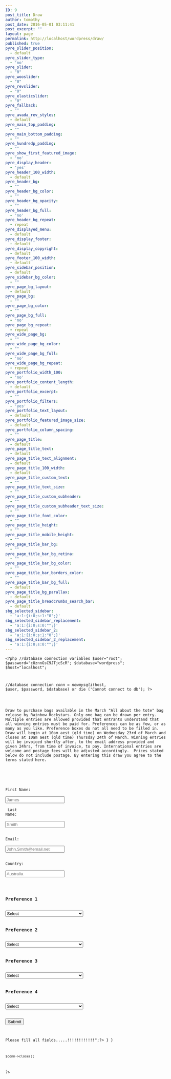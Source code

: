 ```yaml
---
ID: 9
post_title: Draw
author: tomothy
post_date: 2016-05-01 03:11:41
post_excerpt: ""
layout: page
permalink: http://localhost/wordpress/draw/
published: true
pyre_slider_position:
  - default
pyre_slider_type:
  - 'no'
pyre_slider:
  - "0"
pyre_wooslider:
  - "0"
pyre_revslider:
  - "0"
pyre_elasticslider:
  - "0"
pyre_fallback:
  - ""
pyre_avada_rev_styles:
  - default
pyre_main_top_padding:
  - ""
pyre_main_bottom_padding:
  - ""
pyre_hundredp_padding:
  - ""
pyre_show_first_featured_image:
  - 'no'
pyre_display_header:
  - 'yes'
pyre_header_100_width:
  - default
pyre_header_bg:
  - ""
pyre_header_bg_color:
  - ""
pyre_header_bg_opacity:
  - ""
pyre_header_bg_full:
  - 'no'
pyre_header_bg_repeat:
  - repeat
pyre_displayed_menu:
  - default
pyre_display_footer:
  - default
pyre_display_copyright:
  - default
pyre_footer_100_width:
  - default
pyre_sidebar_position:
  - default
pyre_sidebar_bg_color:
  - ""
pyre_page_bg_layout:
  - default
pyre_page_bg:
  - ""
pyre_page_bg_color:
  - ""
pyre_page_bg_full:
  - 'no'
pyre_page_bg_repeat:
  - repeat
pyre_wide_page_bg:
  - ""
pyre_wide_page_bg_color:
  - ""
pyre_wide_page_bg_full:
  - 'no'
pyre_wide_page_bg_repeat:
  - repeat
pyre_portfolio_width_100:
  - 'no'
pyre_portfolio_content_length:
  - default
pyre_portfolio_excerpt:
  - ""
pyre_portfolio_filters:
  - 'yes'
pyre_portfolio_text_layout:
  - default
pyre_portfolio_featured_image_size:
  - default
pyre_portfolio_column_spacing:
  - ""
pyre_page_title:
  - default
pyre_page_title_text:
  - default
pyre_page_title_text_alignment:
  - default
pyre_page_title_100_width:
  - default
pyre_page_title_custom_text:
  - ""
pyre_page_title_text_size:
  - ""
pyre_page_title_custom_subheader:
  - ""
pyre_page_title_custom_subheader_text_size:
  - ""
pyre_page_title_font_color:
  - ""
pyre_page_title_height:
  - ""
pyre_page_title_mobile_height:
  - ""
pyre_page_title_bar_bg:
  - ""
pyre_page_title_bar_bg_retina:
  - ""
pyre_page_title_bar_bg_color:
  - ""
pyre_page_title_bar_borders_color:
  - ""
pyre_page_title_bar_bg_full:
  - default
pyre_page_title_bg_parallax:
  - default
pyre_page_title_breadcrumbs_search_bar:
  - default
sbg_selected_sidebar:
  - 'a:1:{i:0;s:1:"0";}'
sbg_selected_sidebar_replacement:
  - 'a:1:{i:0;s:0:"";}'
sbg_selected_sidebar_2:
  - 'a:1:{i:0;s:1:"0";}'
sbg_selected_sidebar_2_replacement:
  - 'a:1:{i:0;s:0:"";}'
---
```

<code><?php
//database connection variables
$user="root";
$password="cUznnGsC9JTjcScR";
$database="wordpress";
$host="localhost";

//database connection
$conn = new mysqli($host, $user, $password, $database) 
or die ('Cannot connect to db');
?>

<p>
Draw to purchase bags available in the March "All about the tote" bag release by Rainbow Rockstars. Only one bag can be drawn per entry. Multiple entries are allowed provided that entrants understand that all winning entries must be paid for. Preferences can be as few, or as many as you like. Preference boxes do not all need to be filled in. Draw will begin at 10am aest (qld time) on Wednesday 23rd of March and closes at 10am aest (qld time) Thursday 24th of March. Winning entries will be invoiced shortly after, to the email address provided and given 24hrs, from time of invoice, to pay. International entries are welcome and postage fees will be adjusted accordingly.  Prices stated below do not include postage. By entering this draw you agree to the terms stated here.
</p>


<form action="itemSelection.php" method="post">

  First Name:<br>
  <input type="text" name="firstname" placeholder="James"><br><br>
  Last Name:<br>
  <input type="text" name="lastname" placeholder="Smith"><br><br>
  Email:<br>
  <input type="email" name="email" placeholder="John.Smith@email.net"><br><br>
  Country:<br>
  <input type="text" name="country" placeholder="Australia"><br><br>


<h3>Preference 1</h3>  
<select name='Name'>
<option>Select</option>
<?php
$result = $conn->query("select * from draw");
    while ($row = $result->fetch_assoc()) {
                  unset($price, $name);
                  $name = $row['name'];
				  $price = $row['price'];
                  echo "<option> Product: ".$name." &nbsp;&nbsp;Price: $".$price."</option>";
} 
?> 
</select>

<h3>Preference 2</h3>  
<select name='Name'>
<option>Select</option>
<?php
    $result = $conn->query("select * from draw");
    while ($row = $result->fetch_assoc()) {
                  unset($price, $name);
                  $name = $row['name'];
				  $price = $row['price'];
                  echo "<option> Product: ".$name." &nbsp;&nbsp;Price: $".$price."</option>";
}   
?> 
</select>

<h3>Preference 3</h3>  
<select name='Name'>
<option>Select</option>
<?php
    $result = $conn->query("select * from draw");
    while ($row = $result->fetch_assoc()) {
                  unset($price, $name);
                  $name = $row['name'];
				  $price = $row['price'];
                  echo "<option> Product: ".$name." &nbsp;&nbsp;Price: $".$price."</option>";
}   
?> 
</select>

<h3>Preference 4</h3>  
<select name='Name'>
<option>Select</option>
<?php
    $result = $conn->query("select * from draw");
    while ($row = $result->fetch_assoc()) {
                  unset($price, $name);
                  $name = $row['name'];
				  $price = $row['price'];
                  echo "<option> Product: ".$name." &nbsp;&nbsp;Price: $".$price."</option>";
}   

?> 
</select>
<br>
<br>
<input type="submit" name="submit" id="submit" class="button" value="Submit"/>
<?php
if(isset($_POST['submit'])){
// Fetching variables of the form which travels in URL
$fname = $_POST['firstname'];
$lname = $_POST['lastname'];
$email = $_POST['email'];
$country = $_POST['country'];
if($fname !=''&& $lname !=''&& $email !=''&& $country !='')
{
//  To redirect form on a particular page
header("Location:https://www.google.com");
}
else{
?><span><?php echo "<br><br>Please fill all fields.....!!!!!!!!!!!!";?></span> <?php
}
}

 
	
	$conn->close();

?>
</form>
</code>